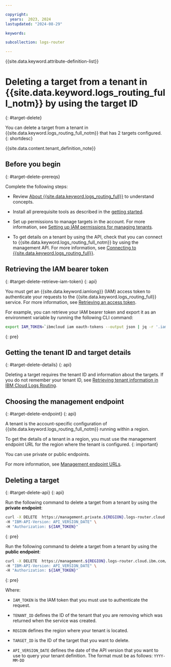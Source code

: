 ```yaml
---

copyright:
  years:  2023, 2024
lastupdated: "2024-08-29"

keywords:

subcollection: logs-router

---
```


{{site.data.keyword.attribute-definition-list}}

# Deleting a target from a tenant in {{site.data.keyword.logs_routing_full_notm}} by using the target ID
{: #target-delete}

You can delete a target from a tenant in {{site.data.keyword.logs_routing_full_notm}} that has 2 targets configured.
{: shortdesc}

{{site.data.content.tenant_definition_note}}


## Before you begin
{: #target-delete-prereqs}

Complete the following steps:

- Review [About {{site.data.keyword.logs_routing_full}}](/docs/logs-router?topic=logs-router-about) to understand concepts.

- Install all prerequisite tools as described in the [getting started](/docs/logs-router?topic=logs-router-getting-started&interface=ui#getting-started-before-you-begin-2).

- Set up permissions to manage targets in the account. For more information, see [Setting up IAM permissions for managing tenants](/docs/logs-router?topic=logs-router-tenant-iam-permissions).

- To get details on a tenant by using the API, check that you can connect to {{site.data.keyword.logs_routing_full_notm}} by using the management API. For more information, see [Connecting to {{site.data.keyword.logs_routing_full}}](/docs/logs-router?topic=logs-router-about#about_connecting).



## Retrieving the IAM bearer token
{: #target-delete-retrieve-iam-token}
{: api}

You must get an {{site.data.keyword.iamlong}} (IAM) access token to authenticate your requests to the {{site.data.keyword.logs_routing_full}} service. For more information, see [Retrieving an access token](/docs/logs-router?topic=logs-router-retrieve-access-token).

For example, you can retrieve your IAM bearer token and export it as an environment variable by running the following CLI command:

```sh
export IAM_TOKEN=`ibmcloud iam oauth-tokens --output json | jq -r '.iam_token'`
```
{: pre}

## Getting the tenant ID and target details
{: #target-delete-details}
{: api}

Deleting a target requires the tenant ID and information about the targets. If you do not remember your tenant ID, see [Retrieving tenant information in IBM Cloud Logs Routing](/docs/logs-router?topic=logs-router-tenant-get).

## Choosing the management endpoint
{: #target-delete-endpoint}
{: api}


A tenant is the account-specific configuration of {{site.data.keyword.logs_routing_full_notm}} running within a region.

To get the details of a tenant in a region, you must use the management endpoint URL for the region where the tenant is configured.
{: important}

You can use private or public endpoints.

For more information, see [Management endpoint URLs](/docs/logs-router?topic=logs-router-endpoints).


## Deleting a target
{: #target-delete-api}
{: api}

Run the following command to delete a target from a tenant by using the **private endpoint**:

```sh
curl -X DELETE  https://management.private.${REGION}.logs-router.cloud.ibm.com/v1/tenants/${TENANT_ID}/targets/<TARGET_ID> \
-H "IBM-API-Version: API_VERSION_DATE" \
-H "Authorization: ${IAM_TOKEN}"
```
{: pre}

Run the following command to delete a target from a tenant by using the **public endpoint**:

```sh
curl -X DELETE  https://management.${REGION}.logs-router.cloud.ibm.com/v1/tenants/${TENANT_ID}/targets/<TARGET_ID> \
-H "IBM-API-Version: API_VERSION_DATE" \
-H "Authorization: ${IAM_TOKEN}"
```
{: pre}


Where:

- `IAM_TOKEN` is the IAM token that you must use to authenticate the request.

- `TENANT_ID` defines the ID of the tenant that you are removing which was returned when the service was created.

- `REGION` defines the region where your tenant is located.

- `TARGET_ID` is the ID of the target that you want to delete.

- `API_VERSION_DATE` defines the date of the API version that you want to use to query your tenant definition. The format must be as follows: `YYYY-MM-DD`
